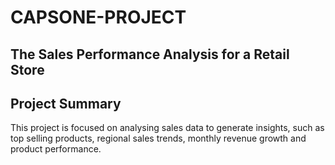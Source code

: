 # CAPSONE-PROJECT

## The Sales Performance Analysis for a Retail Store

## Project Summary
This project is focused on analysing sales data to generate insights, such as top selling products, regional sales trends, monthly revenue growth and product performance.
